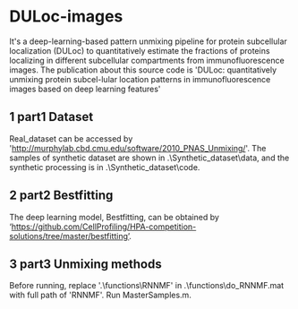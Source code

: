 # DULoc-images
It's a deep-learning-based pattern unmixing pipeline for protein subcellular localization (DULoc) to quantitatively estimate the fractions of proteins localizing in different subcellular compartments from immunofluorescence images. The publication about this source code is 'DULoc: quantitatively unmixing protein subcel-lular location patterns in immunofluorescence images based on deep learning features'
## 1 part1 Dataset
Real_dataset can be accessed by 'http://murphylab.cbd.cmu.edu/software/2010_PNAS_Unmixing/'.
The samples of synthetic dataset are shown in .\Synthetic_dataset\data, and the synthetic processing is in .\Synthetic_dataset\code.
## 2 part2 Bestfitting
The deep learning model, Bestfitting, can be obtained by ‘https://github.com/CellProfiling/HPA-competition-solutions/tree/master/bestfitting’.
## 3 part3 Unmixing methods
Before running, replace '.\functions\RNNMF' in .\functions\do_RNNMF.mat with full path of 'RNNMF'.
Run MasterSamples.m.
